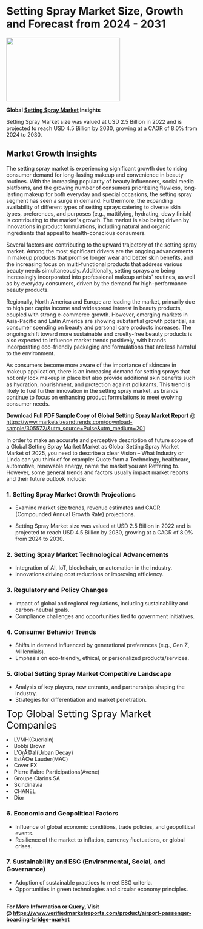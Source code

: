 <H1>Setting Spray Market Size, Growth and Forecast from 2024 - 2031</H1><img class="aligncenter size-medium wp-image-584254" src="https://thirdeyenews.in/wp-content/uploads/2024/09/Global-Market-Research-300x168.jpeg" alt="" width="300" height="168" /><p><strong>Global&nbsp;<a href="https://www.marketsizeandtrends.com/download-sample/305572/&amp;utm_source=Pulse&amp;utm_medium=201">Setting Spray Market</a> Insights</strong></p><p>Setting Spray Market size was valued at USD 2.5 Billion in 2022 and is projected to reach USD 4.5 Billion by 2030, growing at a CAGR of 8.0% from 2024 to 2030.</p><p><h2>Market Growth Insights</h2> <p>The setting spray market is experiencing significant growth due to rising consumer demand for long-lasting makeup and convenience in beauty routines. With the increasing popularity of beauty influencers, social media platforms, and the growing number of consumers prioritizing flawless, long-lasting makeup for both everyday and special occasions, the setting spray segment has seen a surge in demand. Furthermore, the expanding availability of different types of setting sprays catering to diverse skin types, preferences, and purposes (e.g., mattifying, hydrating, dewy finish) is contributing to the market's growth. The market is also being driven by innovations in product formulations, including natural and organic ingredients that appeal to health-conscious consumers. </p> <p>Several factors are contributing to the upward trajectory of the setting spray market. Among the most significant drivers are the ongoing advancements in makeup products that promise longer wear and better skin benefits, and the increasing focus on multi-functional products that address various beauty needs simultaneously. Additionally, setting sprays are being increasingly incorporated into professional makeup artists' routines, as well as by everyday consumers, driven by the demand for high-performance beauty products.</p> <p>Regionally, North America and Europe are leading the market, primarily due to high per capita income and widespread interest in beauty products, coupled with strong e-commerce growth. However, emerging markets in Asia-Pacific and Latin America are showing substantial growth potential, as consumer spending on beauty and personal care products increases. The ongoing shift toward more sustainable and cruelty-free beauty products is also expected to influence market trends positively, with brands incorporating eco-friendly packaging and formulations that are less harmful to the environment.</p> <p>As consumers become more aware of the importance of skincare in makeup application, there is an increasing demand for setting sprays that not only lock makeup in place but also provide additional skin benefits such as hydration, nourishment, and protection against pollutants. This trend is likely to fuel further innovation in the setting spray market, as brands continue to focus on enhancing product formulations to meet evolving consumer needs.</p> <p></p><p><span class=""><strong>Download Full PDF Sample Copy of Global Setting Spray Market Report</strong> @ <a href="https://www.marketsizeandtrends.com/download-sample/305572/&amp;utm_source=Pulse&amp;utm_medium=201" target="_blank">https://www.marketsizeandtrends.com/download-sample/305572/&amp;utm_source=Pulse&amp;utm_medium=201</a></span></p><p>In order to make an accurate and perceptive description of future scope of a Global&nbsp;Setting Spray Market Market as Global&nbsp;Setting Spray Market Market of 2025, you need to describe a clear Vision &ndash; What Industry or Linda can you think of for example: Quote from a Technology, healthcare, automotive, renewable energy, name the market you are Reffering to. However, some general trends and factors usually impact market reports and their future outlook include:</p><h3>1.&nbsp;<strong>Setting Spray Market Growth Projections</strong></h3><ul><li>Examine market size trends, revenue estimates and CAGR (Compounded Annual Growth Rate) projections.</li><li><p>Setting Spray Market size was valued at USD 2.5 Billion in 2022 and is projected to reach USD 4.5 Billion by 2030, growing at a CAGR of 8.0% from 2024 to 2030.</p></li></ul><h3>2.&nbsp;<strong>Setting Spray Market Technological Advancements</strong></h3><ul><li>Integration of AI, IoT, blockchain, or automation in the industry.</li><li>Innovations driving cost reductions or improving efficiency.</li></ul><h3>3.&nbsp;<strong>Regulatory and Policy Changes</strong></h3><ul><li>Impact of global and regional regulations, including sustainability and carbon-neutral goals.</li><li>Compliance challenges and opportunities tied to government initiatives.</li></ul><h3>4.&nbsp;<strong>Consumer Behavior Trends</strong></h3><ul><li>Shifts in demand influenced by generational preferences (e.g., Gen Z, Millennials).</li><li>Emphasis on eco-friendly, ethical, or personalized products/services.</li></ul><h3>5.&nbsp;<strong>Global Setting Spray Market Competitive Landscape</strong></h3><ul><li>Analysis of key players, new entrants, and partnerships shaping the industry.</li><li>Strategies for differentiation and market penetration.</li></ul><p data-pm-slice="1 1 []"><span style="color: inherit; font-family: inherit; font-size: 25px;">Top Global Setting Spray Market Companies</span></p><div class="" data-test-id=""><p><li>LVMH(Guerlain)</li><li> Bobbi Brown</li><li> L'OrÃ©al(Urban Decay)</li><li> EstÃ©e Lauder(MAC)</li><li> Cover FX</li><li> Pierre Fabre Participations(Avene)</li><li> Groupe Clarins SA</li><li> Skindinavia</li><li> CHANEL</li><li> Dior</li></p></div><h3>6.&nbsp;<strong>Economic and Geopolitical Factors</strong></h3><ul><li>Influence of global economic conditions, trade policies, and geopolitical events.</li><li>Resilience of the market to inflation, currency fluctuations, or global crises.</li></ul><h3>7.&nbsp;<strong>Sustainability and ESG (Environmental, Social, and Governance)</strong></h3><ul><li>Adoption of sustainable practices to meet ESG criteria.</li><li>Opportunities in green technologies and circular economy principles.</li></ul><h2><strong style="font-size: 14px;">For More Information or Query, Visit @&nbsp;</strong><a style="background-color: #ffffff; font-size: 14px;" href="https://www.marketsizeandtrends.com/report/setting-spray-market/" target="_blank">https://www.verifiedmarketreports.com/product/airport-passenger-boarding-bridge-market</a></h2>
